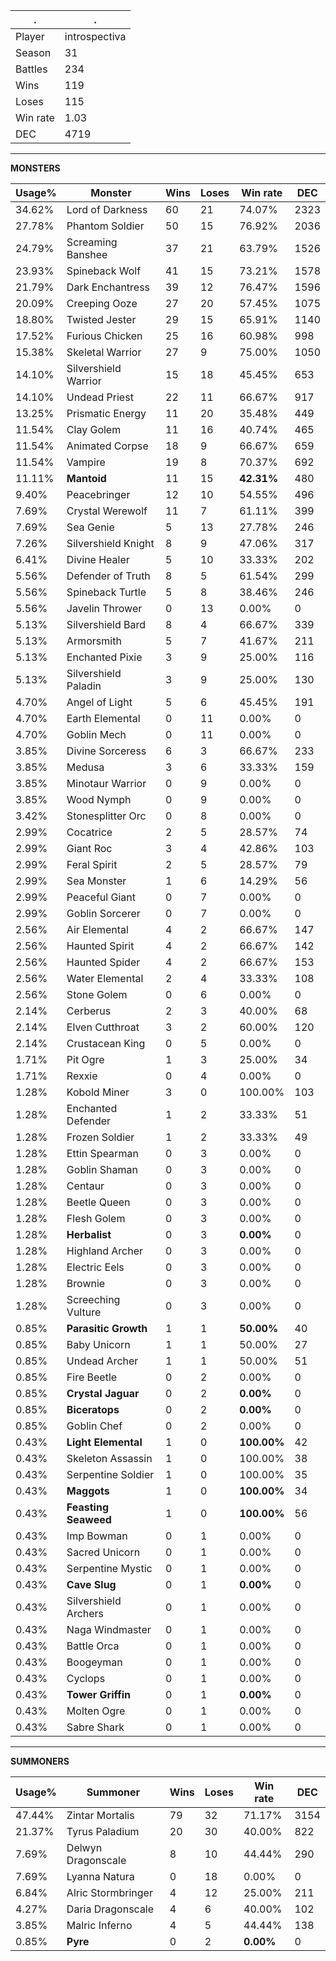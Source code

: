 .|.
|-|-
Player|introspectiva
Season|31
Battles|234
Wins|119
Loses|115
Win rate|1.03
DEC|4719

---
**MONSTERS**

Usage%|Monster|Wins|Loses|Win rate|DEC|
-|-|-|-|-|-|
34.62%|Lord of Darkness|60|21|74.07%|2323|
27.78%|Phantom Soldier|50|15|76.92%|2036|
24.79%|Screaming Banshee|37|21|63.79%|1526|
23.93%|Spineback Wolf|41|15|73.21%|1578|
21.79%|Dark Enchantress|39|12|76.47%|1596|
20.09%|Creeping Ooze|27|20|57.45%|1075|
18.80%|Twisted Jester|29|15|65.91%|1140|
17.52%|Furious Chicken|25|16|60.98%|998|
15.38%|Skeletal Warrior|27|9|75.00%|1050|
14.10%|Silvershield Warrior|15|18|45.45%|653|
14.10%|Undead Priest|22|11|66.67%|917|
13.25%|Prismatic Energy|11|20|35.48%|449|
11.54%|Clay Golem|11|16|40.74%|465|
11.54%|Animated Corpse|18|9|66.67%|659|
11.54%|Vampire|19|8|70.37%|692|
11.11%|**Mantoid**|11|15|**42.31%**|480|
9.40%|Peacebringer|12|10|54.55%|496|
7.69%|Crystal Werewolf|11|7|61.11%|399|
7.69%|Sea Genie|5|13|27.78%|246|
7.26%|Silvershield Knight|8|9|47.06%|317|
6.41%|Divine Healer|5|10|33.33%|202|
5.56%|Defender of Truth|8|5|61.54%|299|
5.56%|Spineback Turtle|5|8|38.46%|246|
5.56%|Javelin Thrower|0|13|0.00%|0|
5.13%|Silvershield Bard|8|4|66.67%|339|
5.13%|Armorsmith|5|7|41.67%|211|
5.13%|Enchanted Pixie|3|9|25.00%|116|
5.13%|Silvershield Paladin|3|9|25.00%|130|
4.70%|Angel of Light|5|6|45.45%|191|
4.70%|Earth Elemental|0|11|0.00%|0|
4.70%|Goblin Mech|0|11|0.00%|0|
3.85%|Divine Sorceress|6|3|66.67%|233|
3.85%|Medusa|3|6|33.33%|159|
3.85%|Minotaur Warrior|0|9|0.00%|0|
3.85%|Wood Nymph|0|9|0.00%|0|
3.42%|Stonesplitter Orc|0|8|0.00%|0|
2.99%|Cocatrice|2|5|28.57%|74|
2.99%|Giant Roc|3|4|42.86%|103|
2.99%|Feral Spirit|2|5|28.57%|79|
2.99%|Sea Monster|1|6|14.29%|56|
2.99%|Peaceful Giant|0|7|0.00%|0|
2.99%|Goblin Sorcerer|0|7|0.00%|0|
2.56%|Air Elemental|4|2|66.67%|147|
2.56%|Haunted Spirit|4|2|66.67%|142|
2.56%|Haunted Spider|4|2|66.67%|153|
2.56%|Water Elemental|2|4|33.33%|108|
2.56%|Stone Golem|0|6|0.00%|0|
2.14%|Cerberus|2|3|40.00%|68|
2.14%|Elven Cutthroat|3|2|60.00%|120|
2.14%|Crustacean King|0|5|0.00%|0|
1.71%|Pit Ogre|1|3|25.00%|34|
1.71%|Rexxie|0|4|0.00%|0|
1.28%|Kobold Miner|3|0|100.00%|103|
1.28%|Enchanted Defender|1|2|33.33%|51|
1.28%|Frozen Soldier|1|2|33.33%|49|
1.28%|Ettin Spearman|0|3|0.00%|0|
1.28%|Goblin Shaman|0|3|0.00%|0|
1.28%|Centaur|0|3|0.00%|0|
1.28%|Beetle Queen|0|3|0.00%|0|
1.28%|Flesh Golem|0|3|0.00%|0|
1.28%|**Herbalist**|0|3|**0.00%**|0|
1.28%|Highland Archer|0|3|0.00%|0|
1.28%|Electric Eels|0|3|0.00%|0|
1.28%|Brownie|0|3|0.00%|0|
1.28%|Screeching Vulture|0|3|0.00%|0|
0.85%|**Parasitic Growth**|1|1|**50.00%**|40|
0.85%|Baby Unicorn|1|1|50.00%|27|
0.85%|Undead Archer|1|1|50.00%|51|
0.85%|Fire Beetle|0|2|0.00%|0|
0.85%|**Crystal Jaguar**|0|2|**0.00%**|0|
0.85%|**Biceratops**|0|2|**0.00%**|0|
0.85%|Goblin Chef|0|2|0.00%|0|
0.43%|**Light Elemental**|1|0|**100.00%**|42|
0.43%|Skeleton Assassin|1|0|100.00%|38|
0.43%|Serpentine Soldier|1|0|100.00%|35|
0.43%|**Maggots**|1|0|**100.00%**|34|
0.43%|**Feasting Seaweed**|1|0|**100.00%**|56|
0.43%|Imp Bowman|0|1|0.00%|0|
0.43%|Sacred Unicorn|0|1|0.00%|0|
0.43%|Serpentine Mystic|0|1|0.00%|0|
0.43%|**Cave Slug**|0|1|**0.00%**|0|
0.43%|Silvershield Archers|0|1|0.00%|0|
0.43%|Naga Windmaster|0|1|0.00%|0|
0.43%|Battle Orca|0|1|0.00%|0|
0.43%|Boogeyman|0|1|0.00%|0|
0.43%|Cyclops|0|1|0.00%|0|
0.43%|**Tower Griffin**|0|1|**0.00%**|0|
0.43%|Molten Ogre|0|1|0.00%|0|
0.43%|Sabre Shark|0|1|0.00%|0|

---
**SUMMONERS**

Usage%|Summoner|Wins|Loses|Win rate|DEC|
-|-|-|-|-|-|
47.44%|Zintar Mortalis|79|32|71.17%|3154|
21.37%|Tyrus Paladium|20|30|40.00%|822|
7.69%|Delwyn Dragonscale|8|10|44.44%|290|
7.69%|Lyanna Natura|0|18|0.00%|0|
6.84%|Alric Stormbringer|4|12|25.00%|211|
4.27%|Daria Dragonscale|4|6|40.00%|102|
3.85%|Malric Inferno|4|5|44.44%|138|
0.85%|**Pyre**|0|2|**0.00%**|0|
